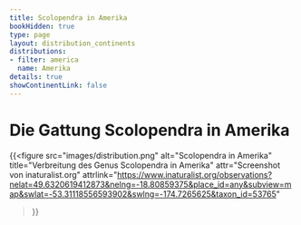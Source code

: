 ```yaml
---
title: Scolopendra in Amerika
bookHidden: true
type: page
layout: distribution_continents
distributions:
- filter: america
  name: Amerika
details: true
showContinentLink: false
---
```


# Die Gattung Scolopendra in Amerika

{{<figure
    src="images/distribution.png"
    alt="Scolopendra in Amerika"
    title="Verbreitung des Genus Scolopendra in Amerika"
    attr="Screenshot von inaturalist.org"
    attrlink="https://www.inaturalist.org/observations?nelat=49.6320619412873&nelng=-18.80859375&place_id=any&subview=map&swlat=-53.31118556593902&swlng=-174.7265625&taxon_id=53765"
>}}
